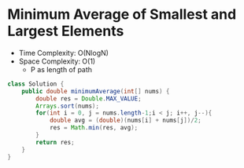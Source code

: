 # Minimum Average of Smallest and Largest Elements

- Time Complexity: O(NlogN)
- Space Complexity: O(1)
  - P as length of path

```java
class Solution {
    public double minimumAverage(int[] nums) {
        double res = Double.MAX_VALUE;
        Arrays.sort(nums);
        for(int i = 0, j = nums.length-1;i < j; i++, j--){
            double avg = (double)(nums[i] + nums[j])/2;
            res = Math.min(res, avg);
        }
        return res;
    }
}
```